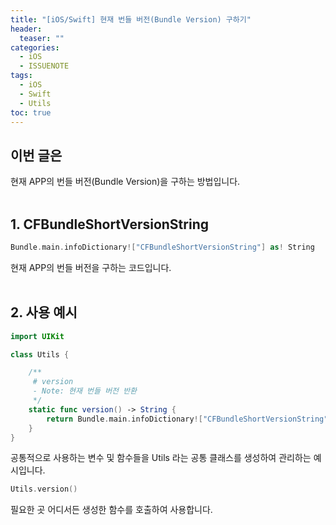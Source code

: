 ```yaml
---
title: "[iOS/Swift] 현재 번들 버전(Bundle Version) 구하기"
header:
  teaser: ""
categories:
  - iOS
  - ISSUENOTE
tags:
  - iOS
  - Swift
  - Utils
toc: true
---
```


## 이번 글은 
현재 APP의 번들 버전(Bundle Version)을 구하는 방법입니다.<br><br>

## 1. CFBundleShortVersionString

```swift 
Bundle.main.infoDictionary!["CFBundleShortVersionString"] as! String
```
현재 APP의 번들 버전을 구하는 코드입니다.
<br><br>

## 2. 사용 예시

```swift 
import UIKit

class Utils {

    /**
     # version
     - Note: 현재 번들 버전 반환
     */
    static func version() -> String {
        return Bundle.main.infoDictionary!["CFBundleShortVersionString"] as! String
    }
}
```
공통적으로 사용하는 변수 및 함수들을 Utils 라는 공통 클래스를 생성하여 관리하는 예시입니다. <br>

```swift
Utils.version()
```
필요한 곳 어디서든 생성한 함수를 호출하여 사용합니다.<br><br>
